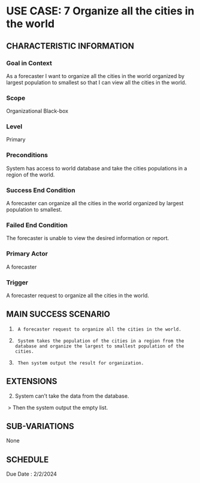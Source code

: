 # USE CASE: 7 Organize all the cities in the world
## CHARACTERISTIC INFORMATION

### Goal in Context

As a forecaster I want to organize all the cities in the world organized by largest population to smallest so that I can view all the cities in the world.

### Scope

Organizational Black-box

### Level

Primary

### Preconditions

System has access to world database and take the cities populations in a region of the world.

### Success End Condition

A forecaster can organize all the cities in the world organized by largest population to smallest.

### Failed End Condition

The forecaster is unable to view the desired information or report.


### Primary Actor

A forecaster

### Trigger

A forecaster request to organize all the cities in the world.

## MAIN SUCCESS SCENARIO
1.      A forecaster request to organize all the cities in the world.
2.      System takes the population of the cities in a region from the database and organize the largest to smallest population of the cities.
3.      Then system output the result for organization.

## EXTENSIONS

2. System can’t take the data from the database.

​      > Then the system output the empty list.

## SUB-VARIATIONS

None

## SCHEDULE

Due Date : 2/2/2024
